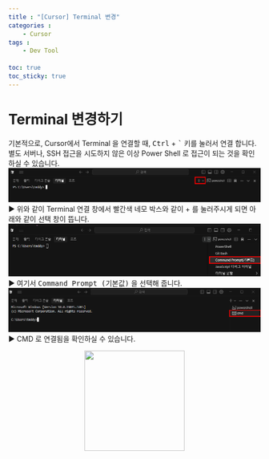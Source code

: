 ```yaml
---
title : "[Cursor] Terminal 변경"
categories : 
    - Cursor
tags :
    - Dev Tool

toc: true
toc_sticky: true
---
```


# Terminal 변경하기

기본적으로, Cursor에서 Terminal 을 연결할 때, <kbd>Ctrl</kbd> + <kbd>`</kbd> 키를 눌러서 연결 합니다.
<br>
별도 서버나, SSH 접근을 시도하지 않은 이상 Power Shell 로 접근이 되는 것을 확인 하실 수 있습니다.
<br>
<img src="https://github.com/hyundo0630/hyundo0630.github.io/blob/main/images/Cursor%20%EA%B4%80%EB%A0%A8/Terminal%20%EB%B3%80%EA%B2%BD%ED%95%98%EB%8A%94%20%EB%B0%A9%EB%B2%95.png?raw=true">
▶ 위와 같이 Terminal 연결 창에서 빨간색 네모 박스와 같이 + 를 눌러주시게 되면 아래와 같이 선택 창이 뜹니다.
<br>
<img src="https://github.com/hyundo0630/hyundo0630.github.io/blob/main/images/Cursor%20%EA%B4%80%EB%A0%A8/cmd%20%EB%A1%9C%20%EB%B3%80%EA%B2%BD%ED%95%98%EB%8A%94%20%EB%B0%A9%EB%B2%95.png?raw=true">
▶ 여기서 <kbd>Command Prompt (기본값)</kbd> 을 선택해 줍니다.
<br>
<img src="https://github.com/hyundo0630/hyundo0630.github.io/blob/main/images/Cursor%20%EA%B4%80%EB%A0%A8/cmd%20%EB%A1%9C%20%EC%97%B0%EA%B2%B0%EB%90%A8%20%ED%99%95%EC%9D%B8.png?raw=true">
▶ CMD 로 연결됨을 확인하실 수 있습니다.

<div style="text-align:center;">
<img src="https://github.com/hyundo0630/hyundo0630.github.io/blob/main/images/%EA%B0%90%EC%82%AC%ED%95%A9%EB%8B%88%EB%8B%A4.gif?raw=true" width="200" height="200">
</div>